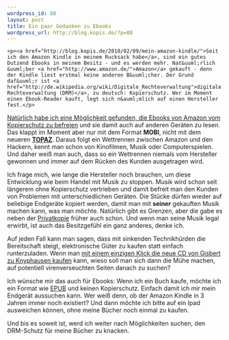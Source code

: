 ```yaml
--- 
wordpress_id: 88
layout: post
title: Ein paar Gedanken zu Ebooks
wordpress_url: http://blog.kopis.de/?p=88
---
```


    <p><a href="http://blog.kopis.de/2010/02/09/mein-amazon-kindle/">Seit ich den Amazon Kindle in meinem Rucksack habe</a>, sind ein gutes Dutzend Ebooks in meinem Besitz - und es werden mehr. Nat&uuml;rlich &uuml;ber <a href="http://www.amazon.de/">Amazon</a> gekauft - denn der Kindle liest erstmal keine anderen B&uuml;cher. Der Grund daf&uuml;r ist <a href="http://de.wikipedia.org/wiki/Digitale_Rechteverwaltung">digitale Rechteverwaltung (DRM)</a>, zu deutsch: Kopierschutz. Wer im Moment einen Ebook-Reader kauft, legt sich n&auml;mlich auf einen Hersteller fest.</p>
<p><a href="http://blog.kopis.de/2010/06/13/konvertierung-von-ebooks-aus-amazon-kindle-for-pc/">Nat&uuml;rlich habe ich eine M&ouml;glichkeit gefunden, die Ebooks von Amazon vom Kopierschutz zu befreien</a> und sie damit auch auf anderen Ger&auml;ten zu lesen. Das klappt im Moment aber nur mit dem Format <strong>MOBI</strong>, nicht mit dem neueren <strong><a href="http://wiki.mobileread.com/wiki/AZW#Topaz">TOPAZ</a></strong>. Daraus folgt ein Wettrennen zwischen Amazon und den Hackern, kennt man schon von Kinofilmen, Musik oder Computerspielen. Und daher wei&szlig; man auch, dass so ein Wettrennen niemals vom Hersteller gewonnen und immer auf dem R&uuml;cken des Kunden ausgetragen wird.</p>
<p>Ich frage mich, wie lange die Hersteller noch brauchen, um diese Entwicklung wie beim Handel mit Musik zu stoppen. Musik wird schon seit l&auml;ngerem ohne Kopierschutz vertrieben und damit befreit man den Kunden von Problemen mit unterschiedlichen Ger&auml;ten. Die St&uuml;cke d&uuml;rfen wieder auf beliebige Endger&auml;te kopiert werden, damit man mit <strong>seiner</strong> gekauften Musik machen kann, was man m&ouml;chte. Nat&uuml;rlich gibt es Grenzen, aber die gabe es neben der <a href="http://de.wikipedia.org/wiki/Privatkopie">Privatkopie</a> fr&uuml;her auch schon. Und wenn man seine Musik legal erwirbt, ist auch das Besitzgef&uuml;hl ein ganz anderes, denke ich.</p>
<p>Auf jeden Fall kann man sagen, dass mit sinkenden Technikh&uuml;rden die Bereitschaft steigt, elektronische G&uuml;ter zu kaufen statt einfach runterzuladen. Wenn man <a href="http://itunes.apple.com/de/album/hurra-hurra-so-nicht-bonus/id367018979">mit einem einzigen Klick die neue CD von Gisbert zu Knyphausen kaufen</a> kann, wieso soll man sich dann die M&uuml;he machen, auf potentiell virenverseuchten Seiten danach zu suchen?</p>
<p>Ich w&uuml;nsche mir das auch f&uuml;r Ebooks: Wenn ich ein Buch kaufe, m&ouml;chte ich ein Format wie <a href="http://de.wikipedia.org/wiki/EPUB">EPUB</a> und keinen Kopierschutz. Einfach damit ich mir mein Endger&auml;t aussuchen kann. Wer wei&szlig; denn, ob der Amazon Kindle in 3 Jahren immer noch existiert? Und dann m&ouml;chte ich bitte auf ein Ipad ausweichen k&ouml;nnen, ohne meine B&uuml;cher noch einmal zu kaufen.</p>
<p>Und bis es soweit ist, werd ich weiter nach M&ouml;glichkeiten suchen, den DRM-Schutz f&uuml;r meine B&uuml;cher zu knacken.</p>
  
